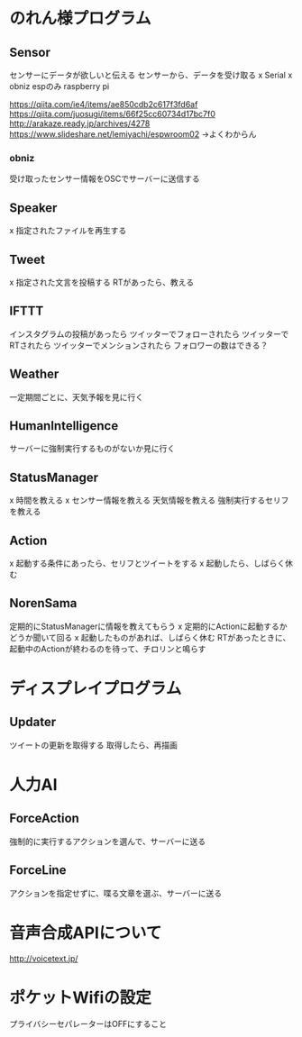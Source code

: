 # のれん様プログラム
## Sensor
センサーにデータが欲しいと伝える
センサーから、データを受け取る
x Serial
x obniz
espのみ
raspberry pi

https://qiita.com/ie4/items/ae850cdb2c617f3fd6af
https://qiita.com/juosugi/items/66f25cc60734d17bc7f0
http://arakaze.ready.jp/archives/4278
https://www.slideshare.net/lemiyachi/espwroom02
→よくわからん

### obniz
受け取ったセンサー情報をOSCでサーバーに送信する

## Speaker
x 指定されたファイルを再生する

## Tweet
x 指定された文言を投稿する
RTがあったら、教える

## IFTTT
インスタグラムの投稿があったら
ツイッターでフォローされたら
ツイッターでRTされたら
ツイッターでメンションされたら
フォロワーの数はできる？

## Weather
一定期間ごとに、天気予報を見に行く

## HumanIntelligence
サーバーに強制実行するものがないか見に行く

## StatusManager
x 時間を教える
x センサー情報を教える
天気情報を教える
強制実行するセリフを教える

## Action
x 起動する条件にあったら、セリフとツイートをする
x 起動したら、しばらく休む

## NorenSama
定期的にStatusManagerに情報を教えてもらう
x 定期的にActionに起動するかどうか聞いて回る
x 起動したものがあれば、しばらく休む
RTがあったときに、起動中のActionが終わるのを待って、チロリンと鳴らす

# ディスプレイプログラム
## Updater
ツイートの更新を取得する
取得したら、再描画

# 人力AI
## ForceAction
強制的に実行するアクションを選んで、サーバーに送る

## ForceLine
アクションを指定せずに、喋る文章を選ぶ、サーバーに送る

# 音声合成APIについて
http://voicetext.jp/

# ポケットWifiの設定
プライバシーセパレーターはOFFにすること
